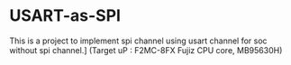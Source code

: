 # USART-as-SPI 

This is a project to implement spi channel using usart channel for soc without spi channel.]
(Target uP : F2MC-8FX Fujiz CPU core, MB95630H)


